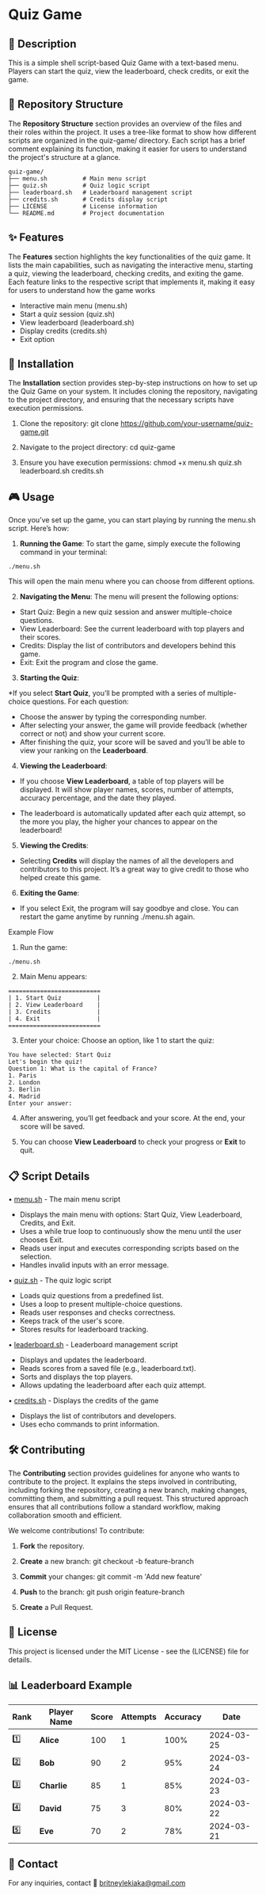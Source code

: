 # Quiz Game


## 📖 Description
This is a simple shell script-based Quiz Game with a text-based menu. Players can start the quiz, view the leaderboard, check credits, or   exit the game.

## 📂 Repository Structure
The **Repository Structure** section provides an overview of the files and their roles within the project. It uses a tree-like format to    show how different scripts are organized in the quiz-game/ directory. Each script has a brief comment explaining its function, making it    easier for users to understand the project's structure at a glance.

```
quiz-game/
├── menu.sh          # Main menu script
├── quiz.sh          # Quiz logic script
├── leaderboard.sh   # Leaderboard management script
├── credits.sh       # Credits display script
├── LICENSE          # License information
└── README.md        # Project documentation
```

 
## ✨ Features
The **Features** section highlights the key functionalities of the quiz game. It lists the main capabilities, such as navigating the       interactive menu, starting a quiz, viewing the leaderboard, checking credits, and exiting the game. Each feature links to the respective    script that implements it, making it easy for users to understand how the game works

- Interactive main menu (menu.sh)
- Start a quiz session (quiz.sh)
- View leaderboard (leaderboard.sh)
- Display credits (credits.sh)
- Exit option


## 🚀 Installation
The **Installation** section provides step-by-step instructions on how to set up the Quiz Game on your system. It includes cloning the      repository, navigating to the project directory, and ensuring that the necessary scripts have execution permissions.

1. Clone the repository:
   git clone https://github.com/your-username/quiz-game.git

2. Navigate to the project directory:
   cd quiz-game

3. Ensure you have execution permissions:
   chmod +x menu.sh quiz.sh leaderboard.sh credits.sh

## 🎮 Usage

Once you’ve set up the game, you can start playing by running the menu.sh script. Here’s how:

1. **Running the Game**: To start the game, simply execute the following command in your terminal:

```./menu.sh```

This will open the main menu where you can choose from different options.

2. **Navigating the Menu**: The menu will present the following options:

- Start Quiz: Begin a new quiz session and answer multiple-choice questions.
- View Leaderboard: See the current leaderboard with top players and their scores.
- Credits: Display the list of contributors and developers behind this game.
- Exit: Exit the program and close the game.

3. **Starting the Quiz**:

  *If you select **Start Quiz**, you’ll be prompted with a series of multiple-choice questions. For each question:

  - Choose the answer by typing the corresponding number.
  - After selecting your answer, the game will provide feedback (whether correct or not) and show your current score.
  - After finishing the quiz, your score will be saved and you’ll be able to view your ranking on the **Leaderboard**.

4. **Viewing the Leaderboard**:

- If you choose **View Leaderboard**, a table of top players will be displayed. It will show player names, scores, number of attempts,     
  accuracy percentage, and the date they played.

- The leaderboard is automatically updated after each quiz attempt, so the more you play, the higher your chances to appear on the            leaderboard!

5. **Viewing the Credits**:

- Selecting **Credits** will display the names of all the developers and contributors to this project. It’s a great way to give credit to     those who helped create this game.

6. **Exiting the Game**:

-  If you select Exit, the program will say goodbye and close. You can restart the game anytime by running ./menu.sh again.

Example Flow
1. Run the game:

```./menu.sh```

2. Main Menu appears:
```
==========================
| 1. Start Quiz          |
| 2. View Leaderboard    |
| 3. Credits             |
| 4. Exit                |
==========================
```

3. Enter your choice:
Choose an option, like 1 to start the quiz:

```
You have selected: Start Quiz
Let's begin the quiz!
Question 1: What is the capital of France?
1. Paris
2. London
3. Berlin
4. Madrid
Enter your answer:
```
4. After answering, you’ll get feedback and your score. At the end, your score will be saved.

5. You can choose **View Leaderboard** to check your progress or **Exit** to quit.

## 📋 Script Details

• [menu.sh](menu.sh) - The main menu script
- Displays the main menu with options: Start Quiz, View Leaderboard, Credits, and Exit.
- Uses a while true loop to continuously show the menu until the user chooses Exit.
- Reads user input and executes corresponding scripts based on the selection.
- Handles invalid inputs with an error message.

• [quiz.sh](quiz.sh) - The quiz logic script
- Loads quiz questions from a predefined list.
- Uses a loop to present multiple-choice questions.
- Reads user responses and checks correctness.
- Keeps track of the user's score.
- Stores results for leaderboard tracking.

• [leaderboard.sh](leaderboard.sh) - Leaderboard management script
- Displays and updates the leaderboard.
- Reads scores from a saved file (e.g., leaderboard.txt).
- Sorts and displays the top players.
- Allows updating the leaderboard after each quiz attempt.

• [credits.sh](credits.sh) - Displays the credits of the game
- Displays the list of contributors and developers.
- Uses echo commands to print information.



## 🛠 Contributing
The **Contributing** section provides guidelines for anyone who wants to contribute to the project. It explains the steps involved in contributing, including forking the repository, creating a new branch, making changes, committing them, and submitting a pull request. This structured approach ensures that all contributions follow a standard workflow, making collaboration smooth and efficient.

We welcome contributions! To contribute:

1. **Fork** the repository.

2. **Create** a new branch:
   git checkout -b feature-branch

3. **Commit** your changes:
   git commit -m 'Add new feature'

4. **Push** to the branch:
     git push origin feature-branch

5. **Create** a Pull Request.

## 📜 License

This project is licensed under the MIT License - see the (LICENSE) file for details.

## 📊 Leaderboard Example

| Rank | Player Name | Score | Attempts | Accuracy | Date       |
|------|-------------|-------|----------|----------|------------|
| 1️⃣  | **Alice**   | 100   | 1        | 100%     | 2024-03-25 |
| 2️⃣  | **Bob**     | 90    | 2        | 95%      | 2024-03-24 |
| 3️⃣  | **Charlie** | 85    | 1        | 85%      | 2024-03-23 |
| 4️⃣  | **David**   | 75    | 3        | 80%      | 2024-03-22 |
| 5️⃣  | **Eve**     | 70    | 2        | 78%      | 2024-03-21 |



## 📩 Contact

For any inquiries, contact 📧 britneylekiaka@gmail.com

